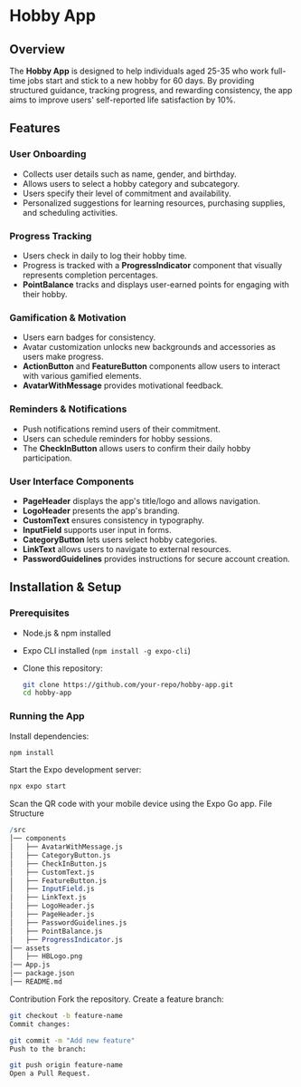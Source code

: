 # Hobby App

## Overview

The **Hobby App** is designed to help individuals aged 25-35 who work full-time jobs start and stick to a new hobby for 60 days. By providing structured guidance, tracking progress, and rewarding consistency, the app aims to improve users' self-reported life satisfaction by 10%.

## Features

### **User Onboarding**
- Collects user details such as name, gender, and birthday.
- Allows users to select a hobby category and subcategory.
- Users specify their level of commitment and availability.
- Personalized suggestions for learning resources, purchasing supplies, and scheduling activities.

### **Progress Tracking**
- Users check in daily to log their hobby time.
- Progress is tracked with a **ProgressIndicator** component that visually represents completion percentages.
- **PointBalance** tracks and displays user-earned points for engaging with their hobby.

### **Gamification & Motivation**
- Users earn badges for consistency.
- Avatar customization unlocks new backgrounds and accessories as users make progress.
- **ActionButton** and **FeatureButton** components allow users to interact with various gamified elements.
- **AvatarWithMessage** provides motivational feedback.

### **Reminders & Notifications**
- Push notifications remind users of their commitment.
- Users can schedule reminders for hobby sessions.
- The **CheckInButton** allows users to confirm their daily hobby participation.

### **User Interface Components**
- **PageHeader** displays the app's title/logo and allows navigation.
- **LogoHeader** presents the app's branding.
- **CustomText** ensures consistency in typography.
- **InputField** supports user input in forms.
- **CategoryButton** lets users select hobby categories.
- **LinkText** allows users to navigate to external resources.
- **PasswordGuidelines** provides instructions for secure account creation.

## Installation & Setup

### **Prerequisites**
- Node.js & npm installed
- Expo CLI installed (`npm install -g expo-cli`)
- Clone this repository:

  ```sh
  git clone https://github.com/your-repo/hobby-app.git
  cd hobby-app
  ```
### Running the App
Install dependencies:
```sh
npm install
```
Start the Expo development server:
```sh
npx expo start
```
Scan the QR code with your mobile device using the Expo Go app.
File Structure
```mathematica
/src
│── components
│   ├── AvatarWithMessage.js
│   ├── CategoryButton.js
│   ├── CheckInButton.js
│   ├── CustomText.js
│   ├── FeatureButton.js
│   ├── InputField.js
│   ├── LinkText.js
│   ├── LogoHeader.js
│   ├── PageHeader.js
│   ├── PasswordGuidelines.js
│   ├── PointBalance.js
│   ├── ProgressIndicator.js
│── assets
│   ├── HBLogo.png
│── App.js
│── package.json
│── README.md
```
Contribution
Fork the repository.
Create a feature branch:
```sh
git checkout -b feature-name
Commit changes:
```
```sh
git commit -m "Add new feature"
Push to the branch:
```
```sh
git push origin feature-name
Open a Pull Request.
```
